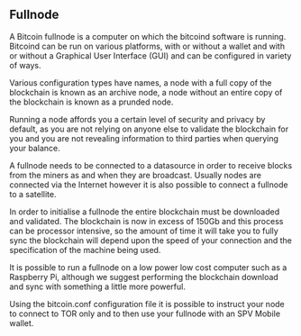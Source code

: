 ## Fullnode

A Bitcoin fullnode is a computer on which the bitcoind software is running.  Bitcoind can be run on various platforms, with or without a wallet and with or without a Graphical User Interface (GUI) and can be configured in variety of  ways.

Various configuration types have names, a node with a full copy of the blockchain is known as an archive node, a node without an entire copy of the blockchain is known as a  prunded node.

Running a node affords you a certain level of security and privacy by default, as you are not relying on anyone else to validate the blockchain for you and you are not revealing information to third parties when querying your balance.

A fullnode needs to be connected to a datasource in order to receive blocks from the miners as and when they are broadcast.   Usually nodes are connected via the Internet however it is also possible to connect a fullnode to a satellite.

In order to initialise a fullnode the entire blockchain must be downloaded and validated.  The blockchain is now in excess of 150Gb and this process can be processor intensive, so the amount of time it will take you to fully sync the blockchain will depend upon the speed of your connection and the specification of the machine being used.

It is possible to run a fullnode on a low power low cost computer such as a Raspberry Pi, although we suggest performing the blockchain download and sync with something a little more powerful.

Using the bitcoin.conf configuration file it is possible to instruct your node to connect to TOR only and to then use your fullnode with an SPV Mobile wallet.
